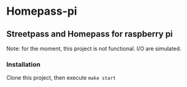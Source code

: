 # Homepass-pi
## Streetpass and Homepass for raspberry pi

Note: for the moment, this project is not functional. I/O are simulated.

### Installation
Clone this project, then execute ```make start```
